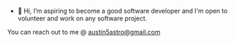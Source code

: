 - 👋 Hi, I’m aspiring to become a good software developer and I'm open
to volunteer and work on any software project.

You can reach out to me @ austin5astro@gmail.com
